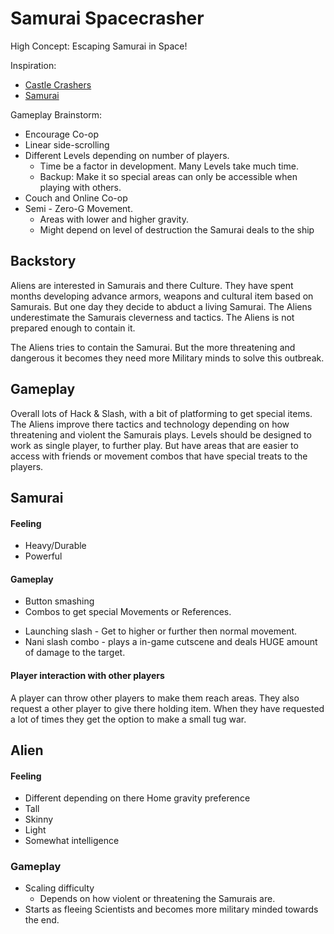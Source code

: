 # Samurai Spacecrasher

High Concept: Escaping Samurai in Space!

Inspiration:
- [Castle Crashers](https://www.castlecrashers.com/)
- [Samurai](https://en.wikipedia.org/wiki/Samurai)

Gameplay Brainstorm:
+ Encourage Co-op
+ Linear side-scrolling
+ Different Levels depending on number of players.
  - Time be a factor in development. Many Levels take much time.
  - Backup: Make it so special areas can only be accessible when playing with others.
+ Couch and Online Co-op
+ Semi - Zero-G Movement.
  - Areas with lower and higher gravity.
  - Might depend on level of destruction the Samurai deals to the ship

## Backstory
Aliens are interested in Samurais and there Culture. They have spent months developing advance armors, weapons and cultural item based on Samurais. But one day they decide to abduct a living Samurai. The Aliens underestimate the Samurais cleverness and tactics. The Aliens is not prepared enough to contain it.

The Aliens tries to contain the Samurai. But the more threatening and dangerous it becomes they need more Military minds to solve this outbreak.

## Gameplay
Overall lots of Hack & Slash, with a bit of platforming to get special items. The Aliens improve there tactics and technology depending on how threatening and violent the Samurais plays.
Levels should be designed to work as single player, to further play. But have areas that are easier to access with friends or movement combos that have special treats to the players.

## Samurai
#### Feeling
  + Heavy/Durable
  + Powerful
#### Gameplay
 + Button smashing
 + Combos to get special Movements or References.
  - Launching slash - Get to higher or further then normal movement.
  - Nani slash combo - plays a in-game cutscene and deals HUGE amount of damage to the target.

#### Player interaction with other players
A player can throw other players to make them reach areas. They also request a other player to give there holding item. When they have requested a lot of times they get the option to make a small tug war.

## Alien
#### Feeling
+ Different depending on there Home gravity preference
+ Tall
+ Skinny
+ Light
+ Somewhat intelligence

### Gameplay
+ Scaling difficulty
  + Depends on how violent or threatening the Samurais are.
+ Starts as fleeing Scientists and becomes more military minded towards the end.
